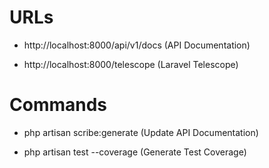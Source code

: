 # URLs

-   http://localhost:8000/api/v1/docs (API Documentation)

-   http://localhost:8000/telescope (Laravel Telescope)

# Commands

-   php artisan scribe:generate (Update API Documentation)

-   php artisan test --coverage (Generate Test Coverage)
